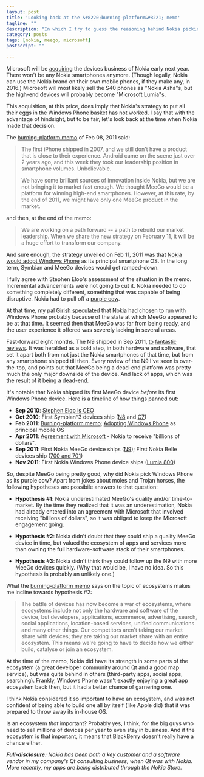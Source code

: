 ```yaml
---
layout: post
title: 'Looking back at the &#8220;burning-platform&#8221; memo'
tagline: ""
description: "In which I try to guess the reasoning behind Nokia picking Windows Phone over MeeGo, two years ago"
category: posts
tags: [nokia, meego, microsoft]
postscript: ""

---
```


Microsoft will be [acquiring] the devices business of Nokia early next
year. There won't be any Nokia smartphones anymore. (Though legally,
Nokia can use the Nokia brand on their own mobile phones, if they make
any, in 2016.) Microsoft will most likely sell the S40 phones as "Nokia
Asha"s, but the high-end devices will probably become "Microsoft
Lumia"s. 

This acquisition, at this price, does imply that Nokia's strategy to put
all their eggs in the Windows Phone basket has not worked. I say that
with the advantage of hindsight, but to be fair, let's look back at the
time when Nokia made that decision.

The [burning-platform memo] of Feb 08, 2011 said:

 > The first iPhone shipped in 2007, and we still don't have a product
 > that is close to their experience. Android came on the scene just
 > over 2 years ago, and this week they took our leadership position in
 > smartphone volumes. Unbelievable.
 > 
 > We have some brilliant sources of innovation inside Nokia, but we are
 > not bringing it to market fast enough. We thought MeeGo would be a
 > platform for winning high-end smartphones. However, at this rate, by
 > the end of 2011, we might have only one MeeGo product in the market.

and then, at the end of the memo:

 > We are working on a path forward -- a path to rebuild our market
 > leadership. When we share the new strategy on February 11, it will be
 > a huge effort to transform our company.

And sure enough, the strategy unveiled on Feb 11, 2011 was that 
[Nokia would adopt Windows Phone] as its principal smartphone OS. In the
long term, Symbian and MeeGo devices would get ramped-down.

I fully agree with Stephen Elop's assessment of the situation in the
memo.  Incremental advancements were not going to cut it. Nokia needed
to do something completely different, something that was capable of
being disruptive. Nokia had to pull off a [purple cow].

At that time, my pal [Girish speculated] that Nokia had chosen to run
with Windows Phone probably because of the state at which MeeGo appeared
to be at that time. It seemed then that MeeGo was far from being ready,
and the user experience it offered was severely lacking in several
areas.

Fast-forward eight months. The N9 shipped in Sep 2011, [to][review1]
[fantastic][review2] [reviews][review3]. It was heralded as a bold step,
in both hardware and software, that set it apart both from not just the
Nokia smartphones of that time, but from any smartphone shipped till
then. Every review of the N9 I've seen is over-the-top, and points out
that MeeGo being a dead-end platform was pretty much the only major
downside of the device. And lack of apps, which was the result of it
being a dead-end.

It's notable that Nokia shipped its first MeeGo device _before_ its
first Windows Phone device. Here is a timeline of how things panned out:

 * **Sep 2010**: [Stephen Elop is CEO]
 * **Oct 2010**: First Symbian^3 devices ship ([N8] and [C7])
 * **Feb 2011**: [Burning-platform memo]; [Adopting Windows Phone] as principal mobile OS
 * **Apr 2011**: [Agreement with Microsoft] - Nokia to receive "billions of dollars".
 * **Sep 2011**: First Nokia MeeGo device ships ([N9]);
             First Nokia Belle devices ship ([700 and 701])
 * **Nov 2011**: First Nokia Windows Phone device ships ([Lumia 800])

So, despite MeeGo being pretty good, why did Nokia pick Windows Phone as
its purple cow? Apart from jokes about moles and Trojan horses, the
following hypotheses are possibile answers to that question:

 - **Hypothesis #1**: Nokia underestimated MeeGo's quality and/or
   time-to-market. By the time they realized that it was an
   underestimation, Nokia had already entered into an agreement with
   Microsoft that involved receiving "billions of dollars", so it was
   obliged to keep the Microsoft engagement going.

 - **Hypothesis #2**: Nokia didn't doubt that they could ship a quality
   MeeGo device in time, but valued the ecosystem of apps and services
   more than owning the full hardware-software stack of their
   smartphones.

 - **Hypothesis #3**: Nokia didn't think they could follow up the N9
   with more MeeGo devices quickly. (Why that would be, I have no idea.
   So this hypothesis is probably an unlikely one.)

[acquiring]: http://press.nokia.com/2013/09/03/nokia-to-sell-devices-services-business-to-microsoft-in-eur-5-44-billion-all-cash-transaction/

[Nokia would adopt Windows Phone]: http://press.nokia.com/2011/02/11/nokia-and-microsoft-announce-plans-for-a-broad-strategic-partnership-to-build-a-new-global-ecosystem/
[Adopting Windows Phone]: http://press.nokia.com/2011/02/11/nokia-and-microsoft-announce-plans-for-a-broad-strategic-partnership-to-build-a-new-global-ecosystem/

[burning-platform memo]: http://tech.fortune.cnn.com/2011/02/08/nokias-elop-drops-bomb-the-platform-is-on-fire/
[Burning-platform memo]: http://tech.fortune.cnn.com/2011/02/08/nokias-elop-drops-bomb-the-platform-is-on-fire/

[receiving "billions of dollars"]: http://press.nokia.com/2011/04/21/nokia-and-microsoft-sign-definitive-agreement-ahead-of-schedule/
[Agreement with Microsoft]: http://press.nokia.com/2011/04/21/nokia-and-microsoft-sign-definitive-agreement-ahead-of-schedule/

[Girish speculated]: http://blog.forwardbias.in/2011/02/business-as-usual.html
[purple cow]: http://www.sethgodin.com/purple/

[Stephen Elop is CEO]: http://press.nokia.com/2010/09/10/nokia-appoints-stephen-elop-to-president-and-ceo-as-of-september-21-2010-2/
[N8]: http://press.nokia.com/2010/09/30/nokia-n8-shipments-have-started/
[C7]: http://press.nokia.com/2010/10/11/nokia-c7-shipments-begin/
[N9]: http://press.nokia.com/2011/09/27/nokia-n9-begins-shipping/
[700 and 701]: https://twitter.com/nokia/status/113871917726965760
[Lumia 800]: http://press.nokia.com/2011/10/26/nokia-showcases-bold-portfolio-of-new-phones-services-and-accessories-at-nokia-world/

[review1]: http://www.gsmarena.com/nokia_n9-review-659p10.php
[review2]: http://www.theverge.com/2011/10/22/2506376/nokia-n9-review
[review3]: http://www.engadget.com/2011/10/22/nokia-n9-review/

What the [burning-platform memo] says on the topic of ecosystems makes
me incline towards hypothesis #2:

 > The battle of devices has now become a war of ecosystems, where
 > ecosystems include not only the hardware and software of the device,
 > but developers, applications, ecommerce, advertising, search, social
 > applications, location-based services, unified communications and
 > many other things. Our competitors aren't taking our market share
 > with devices; they are taking our market share with an entire
 > ecosystem. This means we're going to have to decide how we either
 > build, catalyse or join an ecosystem.

At the time of the memo, Nokia did have its strength in some parts of
the ecosystem (a great developer community around Qt and a good map
service), but was quite behind in others (third-party apps, social apps,
searching). Frankly, Windows Phone wasn't exactly enjoying a great app
ecosystem back then, but it had a better chance of garnering one.

I think Nokia considered it so important to have an ecosystem, and was
not confident of being able to build one all by itself (like Apple did)
that it was prepared to throw away its in-house OS.

Is an ecosystem _that_ important? Probably yes, I think, for the big
guys who need to sell millions of devices per year to even stay in
business. And if the ecosystem is that important, it means that
BlackBerry doesn't really have a chance either.

_**Full-disclosure:** Nokia has been both a key customer and a software
vendor in my company's Qt consulting business, when Qt was with Nokia.
More recently, my apps are being distributed through the Nokia Store._

